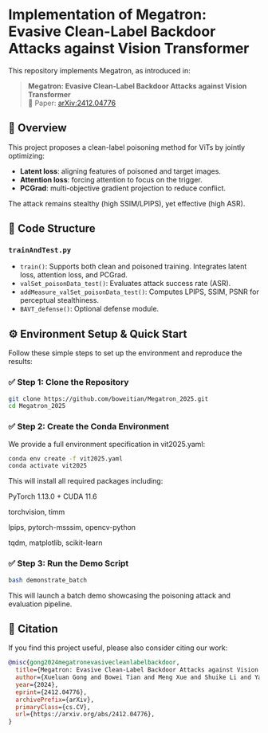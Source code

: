 # Implementation of Megatron: Evasive Clean-Label Backdoor Attacks against Vision Transformer

This repository implements Megatron, as introduced in:

> **Megatron: Evasive Clean-Label Backdoor Attacks against Vision Transformer**  
> 📄 Paper: [arXiv:2412.04776](https://arxiv.org/abs/2412.04776)

## 📌 Overview

This project proposes a clean-label poisoning method for ViTs by jointly optimizing:

- **Latent loss**: aligning features of poisoned and target images.
- **Attention loss**: forcing attention to focus on the trigger.
- **PCGrad**: multi-objective gradient projection to reduce conflict.

The attack remains stealthy (high SSIM/LPIPS), yet effective (high ASR).

## 🧩 Code Structure

### `trainAndTest.py`
- `train()`: Supports both clean and poisoned training. Integrates latent loss, attention loss, and PCGrad.
- `valSet_poisonData_test()`: Evaluates attack success rate (ASR).
- `addMeasure_valSet_poisonData_test()`: Computes LPIPS, SSIM, PSNR for perceptual stealthiness.
- `BAVT_defense()`: Optional defense module.

## ⚙️ Environment Setup & Quick Start

Follow these simple steps to set up the environment and reproduce the results:

### ✅ Step 1: Clone the Repository

```bash
git clone https://github.com/boweitian/Megatron_2025.git
cd Megatron_2025 
```

### ✅ Step 2: Create the Conda Environment
We provide a full environment specification in vit2025.yaml:

```bash
conda env create -f vit2025.yaml
conda activate vit2025
```

This will install all required packages including:

PyTorch 1.13.0 + CUDA 11.6

torchvision, timm

lpips, pytorch-msssim, opencv-python

tqdm, matplotlib, scikit-learn

### ✅ Step 3: Run the Demo Script

```bash
bash demonstrate_batch
```

This will launch a batch demo showcasing the poisoning attack and evaluation pipeline.

## 📌 Citation
If you find this project useful, please also consider citing our work:

```bibtex
@misc{gong2024megatronevasivecleanlabelbackdoor,
  title={Megatron: Evasive Clean-Label Backdoor Attacks against Vision Transformer},
  author={Xueluan Gong and Bowei Tian and Meng Xue and Shuike Li and Yanjiao Chen and Qian Wang},
  year={2024},
  eprint={2412.04776},
  archivePrefix={arXiv},
  primaryClass={cs.CV},
  url={https://arxiv.org/abs/2412.04776},
}
```